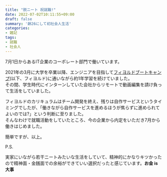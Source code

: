 ```yaml
---
title: "脱ニート 祝就職!"
date: 2022-07-02T10:11:55+09:00
draft: false
summary: '齢26にして初社会人生活'
categories:
- 雑記
tags:
- 就職
- 社会人
---
```


7月1日からあるIT企業のコーポレート部門で働いています。  

2021年の3月に大学を卒業以降、エンジニアを目指して[フィヨルドブートキャンプ](https://bootcamp.fjord.jp/)(以下、フィヨルド)に通いながら約1年学習を続けていました。  
その間、学生時代にインターンしていた会社からリモートで動画編集を請け負って生活をしていました。  

フィヨルドのカリキュラムはチーム開発を終え、残りは自作サービスというタイミングでしたが、「働きながら自作サービスを進めるほうが焦らずに進められてよいのでは?」という判断に至りました。  
そんなわけで就職活動をしていたところ、今の企業から内定をいただき7月から働きはじめました。  

簡単ですが、以上。

P.S.

実家にいながら若干ニートみたいな生活をしていて、精神的にかなりキツかったので精神面・金銭面での余裕ができていい選択だったと感じています。**お金 is 大事**
